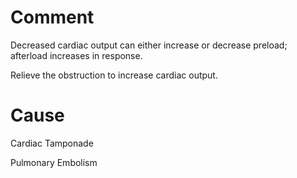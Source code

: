 # Comment

Decreased cardiac output can either increase or decrease preload; afterload increases in response.

Relieve the obstruction to increase cardiac output.

# Cause

Cardiac Tamponade

Pulmonary Embolism
